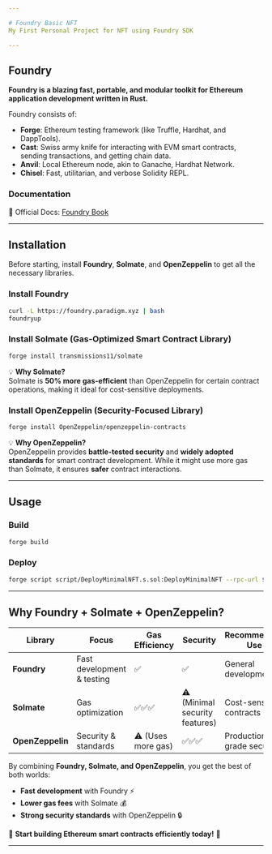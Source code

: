 ```yaml
---

# Foundry Basic NFT  
My First Personal Project for NFT using Foundry SDK  

---
```


## Foundry  

**Foundry is a blazing fast, portable, and modular toolkit for Ethereum application development written in Rust.**  

Foundry consists of:  

- **Forge**: Ethereum testing framework (like Truffle, Hardhat, and DappTools).  
- **Cast**: Swiss army knife for interacting with EVM smart contracts, sending transactions, and getting chain data.  
- **Anvil**: Local Ethereum node, akin to Ganache, Hardhat Network.  
- **Chisel**: Fast, utilitarian, and verbose Solidity REPL.  

### Documentation  

📖 Official Docs: [Foundry Book](https://book.getfoundry.sh/)  

---

## Installation  

Before starting, install **Foundry**, **Solmate**, and **OpenZeppelin** to get all the necessary libraries.  

### Install Foundry  

```sh
curl -L https://foundry.paradigm.xyz | bash
foundryup
```

### Install Solmate (Gas-Optimized Smart Contract Library)  

```sh
forge install transmissions11/solmate
```

💡 **Why Solmate?**  
Solmate is **50% more gas-efficient** than OpenZeppelin for certain contract operations, making it ideal for cost-sensitive deployments.  

### Install OpenZeppelin (Security-Focused Library)  

```sh
forge install OpenZeppelin/openzeppelin-contracts
```

💡 **Why OpenZeppelin?**  
OpenZeppelin provides **battle-tested security** and **widely adopted standards** for smart contract development. While it might use more gas than Solmate, it ensures **safer** contract interactions.  

---

## Usage  

### Build  

```sh
forge build
```

### Deploy  

```sh
forge script script/DeployMinimalNFT.s.sol:DeployMinimalNFT --rpc-url $RPC_URL --private-key $PRIVATE_KEY --broadcast
```

---

## Why Foundry + Solmate + OpenZeppelin?  

| Library       | Focus | Gas Efficiency | Security | Recommended Use |
|--------------|------|--------------|---------|----------------|
| **Foundry** | Fast development & testing | ✅ | ✅ | General development |
| **Solmate** | Gas optimization | ✅✅✅ | ⚠️ (Minimal security features) | Cost-sensitive contracts |
| **OpenZeppelin** | Security & standards | ⚠️ (Uses more gas) | ✅✅✅ | Production-grade security |

By combining **Foundry, Solmate, and OpenZeppelin**, you get the best of both worlds:  
- **Fast development** with Foundry ⚡  
- **Lower gas fees** with Solmate 💰  
- **Strong security standards** with OpenZeppelin 🔒  

🚀 **Start building Ethereum smart contracts efficiently today!** 🚀  

---

